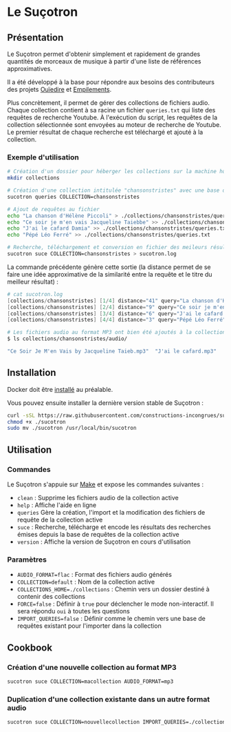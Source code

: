 # Le Suçotron

## Présentation

Le Suçotron permet d'obtenir simplement et rapidement de grandes quantités de morceaux de musique à partir d'une liste de références approximatives.

Il a été développé à la base pour répondre aux besoins des contributeurs des projets [Ouïedire](http://www.ouiedire.net) et [Empilements](http://empilements.incongru.org).

Plus concrètement, il permet de gérer des collections de fichiers audio. Chaque collection contient à sa racine un fichier `queries.txt` qui liste des requêtes de recherche Youtube. À l'exécution du script, les requêtes de la collection sélectionnée sont envoyées au moteur de recherche de Youtube. Le premier résultat de chaque recherche est téléchargé et ajouté à la collection.

### Exemple d'utilisation

```sh
# Création d'un dossier pour héberger les collections sur la machine hôte
mkdir collections

# Création d'une collection intitulée "chansonstristes" avec une base de requêtes vide
sucotron queries COLLECTION=chansonstristes

# Ajout de requêtes au fichier
echo "La chanson d'Hélène Piccoli" > ./collections/chansonstristes/queries.txt
echo "Ce soir je m'en vais Jacqueline Taiebbe" >> ./collections/chansonstristes/queries.txt
echo "J'ai le cafard Damia" >> ./collections/chansonstristes/queries.txt
echo "Pépé Léo Ferré" >> ./collections/chansonstristes/queries.txt

# Recherche, téléchargement et conversion en fichier des meileurs résultats
sucotron suce COLLECTION=chansonstristes > sucotron.log
```

La commande précédente génère cette sortie (la distance permet de se faire une idée approximative de la similarité entre la requête et le titre du meilleur résultat) :

```s
# cat sucotron.log
[collections/chansonstristes] [1/4] distance="41" query="La chanson d'Hélène Piccoli" result="Romy Schneider & Michel Piccoli "La chanson d'Hélène"" format="mp3"
[collections/chansonstristes] [2/4] distance="9" query="Ce soir je m'en vais Jacqueline Taiebbe" result="Ce Soir Je M'en Vais by Jacqueline Taieb" format="mp3"
[collections/chansonstristes] [3/4] distance="6" query="J'ai le cafard Damia" result="J'ai le cafard" format="mp3"
[collections/chansonstristes] [4/4] distance="3" query="Pépé Léo Ferré" result="Pépée - Léo Ferré" format="mp3"
```

```sh
# Les fichiers audio au format MP3 ont bien été ajoutés à la collection
$ ls collections/chansonstristes/audio/

"Ce Soir Je M'en Vais by Jacqueline Taieb.mp3"  "J'ai le cafard.mp3"  'Pépée - Léo Ferré.mp3'  'Romy Schneider & Michel Piccoli '\''La chanson d'\''Hélène'\''.mp3'
```

## Installation

Docker doit être [installé](https://docs.docker.com/install/) au préalable.

Vous pouvez ensuite installer la dernière version stable de Suçotron :

```sh
curl -sSL https://raw.githubusercontent.com/constructions-incongrues/sucotron/master/dist/sucotron > ./sucotron
chmod +x ./sucotron
sudo mv ./sucotron /usr/local/bin/sucotron
```

## Utilisation

### Commandes

Le Suçotron s'appuie sur [Make](https://www.gnu.org/software/make/) et expose les commandes suivantes :

- `clean` : Supprime les fichiers audio de la collection active
- `help` :  Affiche l'aide en ligne
- `queries` Gère la création, l'import et la modification des fichiers de requête de la collection active
- `suce` :  Recherche, télécharge et encode les résultats des recherches émises depuis la base de requêtes de la collection active
- `version` : Affiche la version de Suçotron en cours d'utilisation

### Paramètres

- `AUDIO_FORMAT=flac` : Format des fichiers audio générés
- `COLLECTION=default` : Nom de la collection active
- `COLLECTIONS_HOME=./collections` : Chemin vers un dossier destiné à contenir des collections
- `FORCE=false` : Définir à `true` pour déclencher le mode non-interactif. Il sera répondu `oui` à toutes les questions
- `IMPORT_QUERIES=false` : Définir comme le chemin vers une base de requêtes existant pour l'importer dans la collection

## Cookbook

### Création d'une nouvelle collection au format MP3

```sh
sucotron suce COLLECTION=macollection AUDIO_FORMAT=mp3
```

### Duplication d'une collection existante dans un autre format audio

```sh
sucotron suce COLLECTION=nouvellecollection IMPORT_QUERIES=./collections/collectionexistante/queries.txt AUDIO_FORMAT=flac
```
